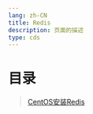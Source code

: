 ```yaml
---
lang: zh-CN  
title: Redis  
description: 页面的描述  
type: cds  
---
```


# 目录

> [CentOS安装Redis](CentOS安装Redis.md)  


<Comment></Comment>